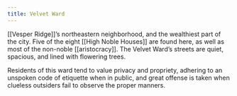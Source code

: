```yaml
---
title: Velvet Ward
---
```


[[Vesper Ridge]]’s northeastern neighborhood, and the wealthiest part of the city. Five of the eight [[High Noble Houses]] are found here, as well as most of the non-noble [[aristocracy]]. The Velvet Ward’s streets are quiet, spacious, and lined with flowering trees.

Residents of this ward tend to value privacy and propriety, adhering to an unspoken code of etiquette when in public, and great offense is taken when clueless outsiders fail to observe the proper manners.